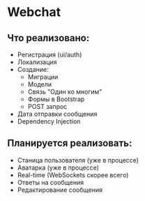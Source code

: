 # Webchat

## Что реализовано:

- Регистрация (ui/auth)
- Локализация
- Создание:
    - Миграции
    - Модели
    - Связь "Один ко многим"
    - Формы в Bootstrap
    - POST запрос
- Дата отправки сообщения
- Dependency Injection

## Планируется реализовать:

- Станица пользователя (уже в процессе)
- Аватарка (уже в процессе)
- Real-time (WebSockets скорее всего)
- Ответы на сообщения
- Редактирование сообщения
